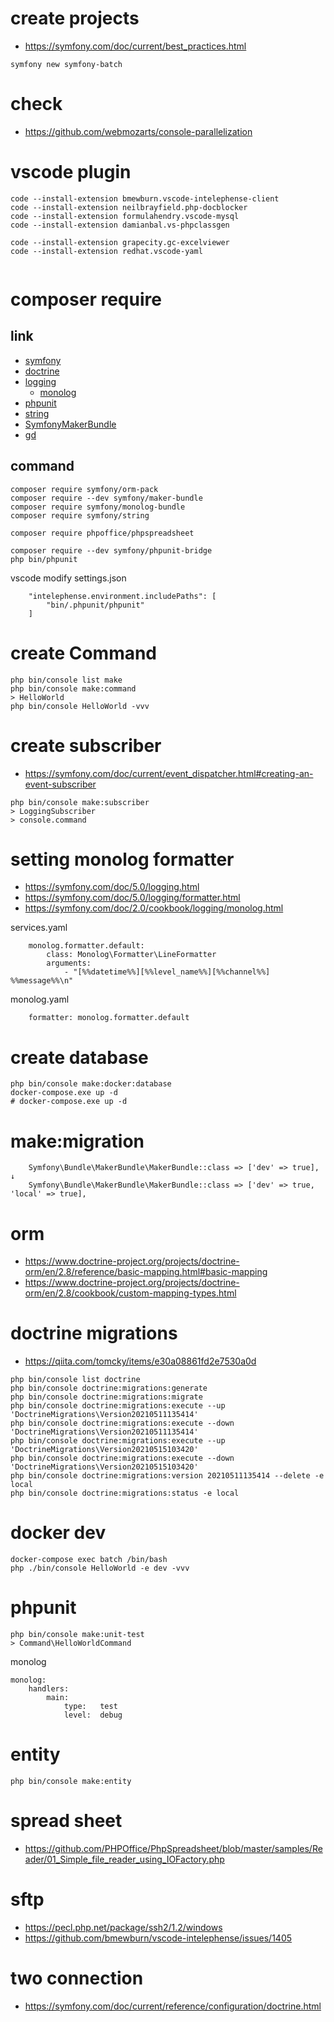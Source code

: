 # create projects
- https://symfony.com/doc/current/best_practices.html
```
symfony new symfony-batch
```

# check
- https://github.com/webmozarts/console-parallelization

# vscode plugin
```
code --install-extension bmewburn.vscode-intelephense-client
code --install-extension neilbrayfield.php-docblocker
code --install-extension formulahendry.vscode-mysql
code --install-extension damianbal.vs-phpclassgen

code --install-extension grapecity.gc-excelviewer
code --install-extension redhat.vscode-yaml


```

# composer require

## link
- [symfony](https://symfony.com/doc/current/the-fast-track/ja/index.html)
- [doctrine](https://symfony.com/doc/current/doctrine.html)
- [logging](https://symfony.com/doc/current/logging.html)
  - [monolog](https://symfony.com/doc/current/reference/configuration/monolog.html)
- [phpunit](https://symfony.com/doc/current/components/phpunit_bridge.html)
- [string](https://symfony.com/doc/current/components/string.html)
- [SymfonyMakerBundle](https://symfony.com/doc/current/bundles/SymfonyMakerBundle/index.html)
- [gd](https://qiita.com/Soh1121/items/17dcdc815a1d22f31788)

## command
```
composer require symfony/orm-pack
composer require --dev symfony/maker-bundle
composer require symfony/monolog-bundle
composer require symfony/string

composer require phpoffice/phpspreadsheet

composer require --dev symfony/phpunit-bridge
php bin/phpunit
```

vscode modify settings.json
```
    "intelephense.environment.includePaths": [
        "bin/.phpunit/phpunit"
    ]
```

# create Command
```
php bin/console list make
php bin/console make:command
> HelloWorld
php bin/console HelloWorld -vvv
```

# create subscriber
- https://symfony.com/doc/current/event_dispatcher.html#creating-an-event-subscriber
```
php bin/console make:subscriber
> LoggingSubscriber
> console.command
```

# setting monolog formatter
- https://symfony.com/doc/5.0/logging.html
- https://symfony.com/doc/5.0/logging/formatter.html
- https://symfony.com/doc/2.0/cookbook/logging/monolog.html

services.yaml
```
    monolog.formatter.default:
        class: Monolog\Formatter\LineFormatter
        arguments:
            - "[%%datetime%%][%%level_name%%][%%channel%%] %%message%%\n"
```
monolog.yaml
```
    formatter: monolog.formatter.default
```

# create database
```
php bin/console make:docker:database
docker-compose.exe up -d
# docker-compose.exe up -d
```

# make:migration
```
    Symfony\Bundle\MakerBundle\MakerBundle::class => ['dev' => true],
↓
    Symfony\Bundle\MakerBundle\MakerBundle::class => ['dev' => true, 'local' => true],
```

# orm
- https://www.doctrine-project.org/projects/doctrine-orm/en/2.8/reference/basic-mapping.html#basic-mapping
- https://www.doctrine-project.org/projects/doctrine-orm/en/2.8/cookbook/custom-mapping-types.html

# doctrine migrations
- https://qiita.com/tomcky/items/e30a08861fd2e7530a0d
```
php bin/console list doctrine
php bin/console doctrine:migrations:generate
php bin/console doctrine:migrations:migrate
php bin/console doctrine:migrations:execute --up   'DoctrineMigrations\Version20210511135414'
php bin/console doctrine:migrations:execute --down 'DoctrineMigrations\Version20210511135414'
php bin/console doctrine:migrations:execute --up   'DoctrineMigrations\Version20210515103420'
php bin/console doctrine:migrations:execute --down 'DoctrineMigrations\Version20210515103420'
php bin/console doctrine:migrations:version 20210511135414 --delete -e local
php bin/console doctrine:migrations:status -e local
```

# docker dev
```
docker-compose exec batch /bin/bash
php ./bin/console HelloWorld -e dev -vvv
```

# phpunit
```
php bin/console make:unit-test
> Command\HelloWorldCommand
```

monolog
```
monolog:
    handlers:
        main:
            type:   test
            level:  debug
```

# entity
```
php bin/console make:entity
```

# spread sheet
- https://github.com/PHPOffice/PhpSpreadsheet/blob/master/samples/Reader/01_Simple_file_reader_using_IOFactory.php


# sftp
- https://pecl.php.net/package/ssh2/1.2/windows
- https://github.com/bmewburn/vscode-intelephense/issues/1405


# two connection
- https://symfony.com/doc/current/reference/configuration/doctrine.html
